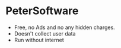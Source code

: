 # PeterSoftware

* Free, no Ads and no any hidden charges.
* Doesn't collect user data
* Run without internet
